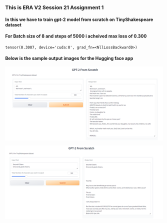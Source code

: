 ### This is ERA V2 Session 21 Assignment 1

#### In this we have to train gpt-2 model from scratch on TinyShakespeare dataset

#### For Batch size of 8 and steps of 5000 i acheived max loss of 0.300
```
tensor(0.3007, device='cuda:0', grad_fn=<NllLossBackward0>)
```

#### Below is the sample output images for the Hugging face app

![Output 1](outputs/output_1.png)

![Output 2](outputs/output_2.png)
